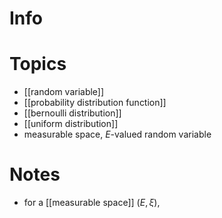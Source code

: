 
# Info


# Topics
- [[random variable]]
- [[probability distribution function]]
- [[bernoulli distribution]]
- [[uniform distribution]]
- measurable space, $E$-valued random variable


# Notes
- for a [[measurable space]] $(E, \xi)$, 